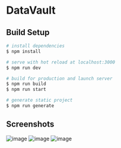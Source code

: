 # DataVault

## Build Setup

```bash
# install dependencies
$ npm install

# serve with hot reload at localhost:3000
$ npm run dev

# build for production and launch server
$ npm run build
$ npm run start

# generate static project
$ npm run generate
```

## Screenshots

![image](https://user-images.githubusercontent.com/91585064/231111116-30862ace-48d1-4da0-a3d7-d0155e16d6d1.png)
![image](https://user-images.githubusercontent.com/91585064/231111398-52358914-cc74-479c-bb7c-91f273d6e733.png)
![image](https://user-images.githubusercontent.com/91585064/231111510-9311abc6-692d-443a-8c06-f7019094b253.png)

